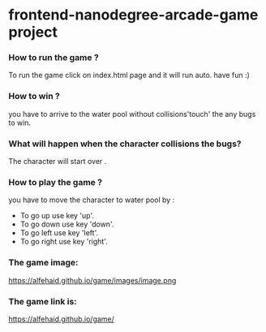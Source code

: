 # frontend-nanodegree-arcade-game project

### How to run the game ?
To run the game click on index.html page and it will run auto. have fun :)

### How to win ?
you have to arrive to the water pool without collisions'touch' the any bugs to win.

### What will happen when the character collisions the bugs?
The character will start over .

### How to play the game ?
you have to move the character to water pool by :
- To go up use key 'up'.
- To go down use key 'down'.
- To go left use key 'left'.
- To go right use key 'right'.

### The game image:
https://alfehaid.github.io/game/images/image.png

### The game link is:
https://alfehaid.github.io/game/

